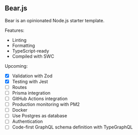 ## Bear.js

Bear is an opinionated Node.js starter template.

Features:

- Linting
- Formatting
- TypeScript-ready
- Compiled with SWC

Upcoming:

- [x] Validation with Zod
- [x] Testing with Jest
- [ ] Routes
- [ ] Prisma integration
- [ ] GitHub Actions integration
- [ ] Production monitoring with PM2
- [ ] Docker
- [ ] Use Postgres as database
- [ ] Authentication
- [ ] Code-first GraphQL schema definition with TypeGraphQL
